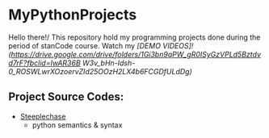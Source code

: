 # MyPythonProjects
Hello there!/
This repository hold my programming projects done during the period of stanCode course.
Watch my *[DEMO VIDEOS]!(https://drive.google.com/drive/folders/1Gi3bn9qPW_gR0ISyGzVPLd5Bztdvd7rF?fbclid=IwAR36B
W3v_bHn-Idsh-0_ROSWLwrXOzoervZId25OOzH2LX4b6FCGDfULdDg)*

## Project Source Codes:
* [Steeplechase](https://github.com/RRRRRRRRRRRRRobin/MyPythonProjects/commit/0ed0e82edd27187a6beb33dbd9bcad66c9404ccc)
  * python semantics & syntax
